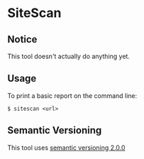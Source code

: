 SiteScan
========

Notice
------

This tool doesn't actually do anything yet.

Usage
-----

To print a basic report on the command line:

	$ sitescan <url>

Semantic Versioning
-------------------

This tool uses [semantic versioning 2.0.0](http://semver.org)